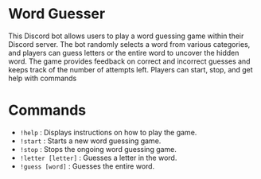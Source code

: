 # Word Guesser

This Discord bot allows users to play a word guessing game within their Discord server. The bot randomly selects a word from various categories, and players can guess letters or the entire word to uncover the hidden word. The game provides feedback on correct and incorrect guesses and keeps track of the number of attempts left. Players can start, stop, and get help with commands

# Commands
* `!help` : Displays instructions on how to play the game.
* `!start` : Starts a new word guessing game.
* `!stop` : Stops the ongoing word guessing game.
* `!letter [letter]` : Guesses a letter in the word.
* `!guess [word]` : Guesses the entire word.
